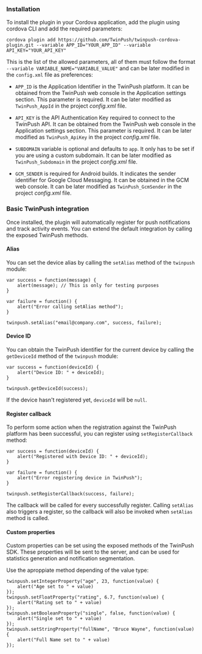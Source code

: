 ### Installation

To install the plugin in your Cordova application, add the plugin using cordova CLI and add the required parameters:

    cordova plugin add https://github.com/TwinPush/twinpush-cordova-plugin.git --variable APP_ID="YOUR_APP_ID" --variable API_KEY="YOUR_API_KEY"
    
This is the list of the allowed parameters, all of them must follow the format `--variable VARIABLE_NAME="VARIABLE_VALUE"` and can be later modified in the `config.xml` file as preferences:

- `APP_ID` is the Application Identifier in the TwinPush platform. It can be obtained from the TwinPush web console in the Application settings section. This parameter is required. It can be later modified as `TwinPush_AppId` in the project _config.xml_ file.

- `API_KEY` is the API Authentication Key required to connect to the TwinPush API. It can be obtained from the TwinPush web console in the Application settings section. This parameter is required. It can be later modified as `TwinPush_ApiKey` in the project _config.xml_ file.

- `SUBDOMAIN` variable is optional and defaults to `app`. It only has to be set if you are using a custom subdomain. It can be later modified as `TwinPush_Subdomain` in the project _config.xml_ file.

- `GCM_SENDER` is required for Android builds. It indicates the sender identifier for Google Cloud Messaging. It can be obtained in the GCM web console. It can be later modified as `TwinPush_GcmSender` in the project _config.xml_ file.

### Basic TwinPush integration
    
Once installed, the plugin will automatically register for push notifications and track activity events. You can extend the default integration by calling the exposed TwinPush methods.

#### Alias

You can set the device alias by calling the `setAlias` method of the `twinpush` module:

    var success = function(message) {
        alert(message); // This is only for testing purposes
    }

    var failure = function() {
        alert("Error calling setAlias method");
    }

    twinpush.setAlias("email@company.com", success, failure);
    

#### Device ID

You can obtain the TwinPush identifier for the current device by calling the `getDeviceId` method of the `twinpush` module:

    var success = function(deviceId) {
        alert("Device ID: " + deviceId);
    }

    twinpush.getDeviceId(success);
    
If the device hasn't registered yet, `deviceId` will be `null`.
    

#### Register callback

To perform some action when the registration against the TwinPush platform has been successful, you can register using `setRegisterCallback` method:

    var success = function(deviceId) {
        alert("Registered with Device ID: " + deviceId);
    }

    var failure = function() {
        alert("Error registering device in TwinPush");
    }

    twinpush.setRegisterCallback(success, failure);
    
The callback will be called for every successfully register. Calling `setAlias` also triggers a register, so the callback will also be invoked when `setAlias` method is called.

#### Custom properties

Custom properties can be set using the exposed methods of the TwinPush SDK. These properties will be sent to the server, and can be used for statistics generation and notification segmentation.

Use the aproppiate method depending of the value type:

    twinpush.setIntegerProperty("age", 23, function(value) {
        alert("Age set to " + value)
    });
    twinpush.setFloatProperty("rating", 6.7, function(value) {
        alert("Rating set to " + value)
    });
    twinpush.setBooleanProperty("single", false, function(value) {
        alert("Single set to " + value)
    });
    twinpush.setStringProperty("fullName", "Bruce Wayne", function(value) {
        alert("Full Name set to " + value)
    });
